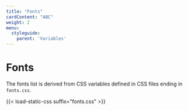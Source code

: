 ```yaml
---
title: "Fonts"
cardContent: "ABC"
weight: 2
menu: 
  styleguide:
    parent: 'Variables'
---
```


# Fonts

The fonts list is derived from CSS variables defined in CSS files ending in `fonts.css`.

{{< load-static-css suffix="fonts.css" >}}

<div class="n-hopin-c-dimensions-grid n-hopin-js-fonts-grid"></div>
